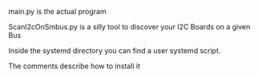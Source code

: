 
main.py is the actual program

ScanI2cOnSmbus.py is a silly tool to discover your I2C Boards on a given Bus

Inside the systemd directory you can find a user systemd script.

The comments describe how to install it
